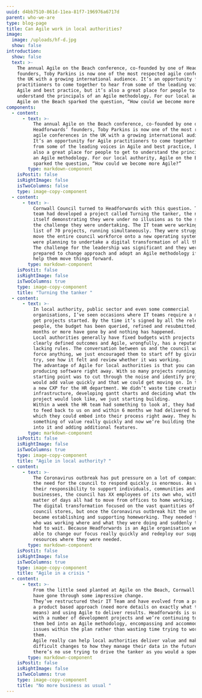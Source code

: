 ```yaml
---
uuid: d4bb7510-861d-11ea-81f7-196976a6717d
parent: who-we-are
type: blog-page
title: Can Agile work in local authorities?
image:
  image: /uploads/hf-d.jpg
  show: false
introduction:
  show: false
  text: >-
    The annual Agile on the Beach conference, co-founded by one of Headforwards’
    founders, Toby Parkins is now one of the most respected agile conferences in
    the UK with a growing international audience. It’s an opportunity for Agile
    practitioners to come together to hear from some of the leading voices in
    Agile and best practice, but it’s also a great place for people to get to
    understand the principals of an Agile methodology. For our local authority,
    Agile on the Beach sparked the question, “How could we become more Agile?”
components:
  - content:
      - text: >-
          The annual Agile on the Beach conference, co-founded by one of
          Headforwards’ founders, Toby Parkins is now one of the most respected
          agile conferences in the UK with a growing international audience.
          It’s an opportunity for Agile practitioners to come together to hear
          from some of the leading voices in Agile and best practice, but it’s
          also a great place for people to get to understand the principals of
          an Agile methodology. For our local authority, Agile on the Beach
          sparked the question, “How could we become more Agile?”
        type: markdown-component
    isPostit: false
    isRightImage: false
    isTwoColumns: false
    type: image-copy-component
  - content:
      - text: >-
          Cornwall Council turned to Headforwards with this question. The IT
          team had developed a project called Turning the tanker, the name
          itself demonstrating they were under no illusions as to the scale of
          the challenge they were undertaking. The IT team were working on a
          list of 70 projects, running simultaneously. They were struggling to
          move the entire council workforce onto a new operating system and they
          were planning to undertake a digital transformation of all their data.
          The challenge for the leadership was significant and they were
          prepared to change approach and adopt an Agile methodology if it could
          help them move things forward.
        type: markdown-component
    isPostit: false
    isRightImage: false
    isTwoColumns: true
    type: image-copy-component
    title: "Turning the tanker "
  - content:
      - text: >-
          In local authority, public sector and even some commercial
          organisations, I’ve seen occasions where IT teams require a mandate to
          get projects started. By the time it’s signed by all the relevant
          people, the budget has been queried, refined and resubmitted, four
          months or more have gone by and nothing has happened. 
          Local authorities generally have fixed budgets with projects requiring
          clearly defined outcomes and Agile, wrongfully, has a reputation for
          lacking rules. The conversation between us and the council wasn’t to
          force anything, we just encouraged them to start off by giving it a
          try, see how it felt and review whether it was working.  
          The advantage of Agile for local authorities is that you can start
          producing software right away. With so many projects running, our
          starting point was to cut through the noise and identify projects that
          would add value quickly and that we could get moving on. In this case,
          a new CXP for the HR department. We didn’t waste time creating an
          infrastructure, developing gantt charts and deciding what the final
          project would look like, we just starting building.  
          Within a week the HR team had something to look at, they had something
          to feed back to us on and within 6 months we had delivered two apps
          which they could embed into their process right away. They have
          something of value really quickly and now we’re building the backbone
          into it and adding additional features.
        type: markdown-component
    isPostit: false
    isRightImage: false
    isTwoColumns: true
    type: image-copy-component
    title: "Agile in local authority? "
  - content:
      - text: >-
          The Coronavirus outbreak has put pressure on a lot of companies, but
          the need for the council to respond quickly is enormous. As well as
          their responsibility to support individuals, communities and
          businesses, the council has XX employees of its own who, within a
          matter of days all had to move from offices to home working.  
          The digital transformation focused on the vast quantities of data the
          council stores, but once the Coronavirus outbreak hit the urgent task
          became establishing and supporting homeworking. They needed to know
          who was working where and what they were doing and suddenly the data
          had to wait. Because Headforwards is an Agile organisation we were
          able to change our focus really quickly and redeploy our support
          resources where they were needed.
        type: markdown-component
    isPostit: false
    isRightImage: false
    isTwoColumns: true
    type: image-copy-component
    title: "Agile in a crisis "
  - content:
      - text: >-
          From the little seed planted at Agile on the Beach, Cornwall Council
          have gone through some impressive change.  
          They’ve restructured their IT Team and have evolved from a project to
          a product based approach (need more details on exactly what this
          means) and using Agile to deliver results. Headforwards is supporting
          with a number of development projects and we’re continuing to help
          them bed into an Agile methodology, encompassing and accommodating
          issues within the plan rather than wasting time trying to work around
          them.  
          Agile really can help local authorities deliver value and make the
          difficult changes to how they manage their data in the future. But
          there’s no use trying to drive the tanker as you would a speedboat.
        type: markdown-component
    isPostit: false
    isRightImage: false
    isTwoColumns: true
    type: image-copy-component
    title: "No more business as usual "
---
```

